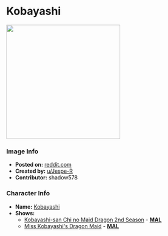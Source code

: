 #  Kobayashi

<img src="https://raw.githubusercontent.com/shadow578/Project-Padoru/master/Padoru/U_Jespe-R/dragon-maid-kobayashi.png" height="300">

### Image Info
* **Posted on:**     [reddit.com](https://www.reddit.com/r/Padoru/comments/fovz1l/daily_padoru_85_kobayashi_miss_kobayashis_dragon/)
* **Created by:**    [u/Jespe-R](https://github.com/shadow578/Project-Padoru/blob/master/table-of-contents/creators/uJespeR.md)
* **Contributor:**   shadow578

### Character Info
* **Name:**   [ Kobayashi](https://myanimelist.net/character/136726)
* **Shows:**
  * [Kobayashi-san Chi no Maid Dragon 2nd Season](https://github.com/shadow578/Project-Padoru/blob/master/table-of-contents/shows/KobayashisanChinoMaidDragon2ndSeason.md) - [__MAL__](https://myanimelist.net/anime/39247/Kobayashi-san_Chi_no_Maid_Dragon_2nd_Season)
  * [Miss Kobayashi's Dragon Maid](https://github.com/shadow578/Project-Padoru/blob/master/table-of-contents/shows/MissKobayashisDragonMaid.md) - [__MAL__](https://myanimelist.net/manga/80119/Kobayashi-san_Chi_no_Maid_Dragon)


